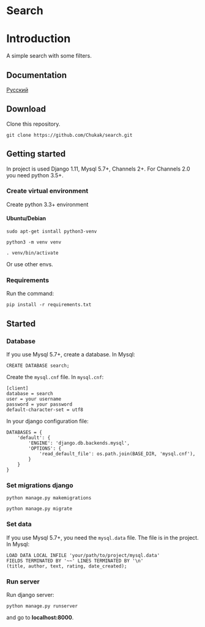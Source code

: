 # Search
# Introduction
A simple search with some filters.

## Documentation
[Русский ](https://github.com/Chukak/search/blob/master/readme_ru.md)

## Download
Clone this repository.

``` git clone https://github.com/Chukak/search.git ```

## Getting started
In project is used Django 1.11, Mysql 5.7+, Channels 2+. For Channels 2.0 you need python 3.5+.

### Create virtual environment

Create python 3.3+ environment 

#### Ubuntu/Debian

``` sudo apt-get isntall python3-venv ```

``` python3 -m venv venv ```

``` . venv/bin/activate ``` 

Or use other envs.

### Requirements
Run the command:

``` pip install -r requirements.txt ```


## Started
### Database
If you use Mysql 5.7+, create a database. In Mysql:

``` CREATE DATABASE search; ```

Create the `mysql.cnf` file. In `mysql.cnf`:

``` 
[client]
database = search
user = your username
password = your password
default-character-set = utf8
```

In your django configuration file:

```
DATABASES = {
    'default': {
        'ENGINE': 'django.db.backends.mysql',
        'OPTIONS': {
            'read_default_file': os.path.join(BASE_DIR, 'mysql.cnf'),
        }
    }
}
```

### Set migrations django
``` python manage.py makemigrations ```

``` python manage.py migrate ```

### Set data 
If you use Mysql 5.7+, you need the `mysql.data` file. The file is in the project. In Mysql:

``` 
LOAD DATA LOCAL INFILE 'your/path/to/project/mysql.data'
FIELDS TERMINATED BY '~~' LINES TERMINATED BY '\n' 
(title, author, text, rating, date_created);
```
### Run server
Run django server:

``` python manage.py runserver ```

and go to <strong>localhost:8000</strong>.
